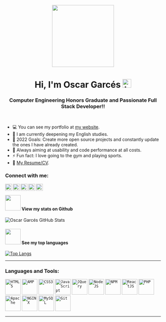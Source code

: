 <p align="center">
  <img src="https://i.pinimg.com/originals/cd/59/d6/cd59d626dc86397fe45080e6e9c7027d.gif" width="200"/>
</p>
<h1 align="center">Hi, I'm Oscar Garcés <img src="https://user-images.githubusercontent.com/1303154/88677602-1635ba80-d120-11ea-84d8-d263ba5fc3c0.gif" width="28px" alt="hi"></h1>
<h3 align="center">Computer Engineering Honors Graduate and Passionate Full Stack Developer!!</h3>

                                                                                                                  
<br>

- :computer: You can see my portfolio at [my website][website].
- 🌱 I am currently deepening my English studies.
- 🥅 2022 Goals: Create more open source projects and constantly update the ones I have already created.
- 💫 Always aiming at usability and code performance at all costs.
- ⚡ Fun fact: I love going to the gym and playing sports.
- :paperclip: [My Resume/CV](https://soyvillareal.com/cv).

### Connect with me:

<a target="_blank" href="https://www.linkedin.com/in/soyvillareal/">
  <img align="left" alt="LinkdeIN" width="22px" src="https://cdn.jsdelivr.net/npm/simple-icons@v3/icons/linkedin.svg" />
</a>
<a target="_blank" href="mailto:soyvillareal@gmail.com">
  <img align="left" alt="Gmail" width="22px" src="https://cdn.jsdelivr.net/npm/simple-icons@v3/icons/gmail.svg" />
</a>
<a target="_blank" href="https://api.whatsapp.com/send?phone=573022229456">
  <img align="left" alt="Whatsapp" width="22px" src="https://cdn.jsdelivr.net/npm/simple-icons@v3/icons/whatsapp.svg" />
</a>
<a target="_blank" href="https://www.instagram.com/soyvillareal/">
  <img align="left" alt="Instagram" width="22px" src="https://cdn.jsdelivr.net/npm/simple-icons@v3/icons/instagram.svg" />
</a>
<a target="_blank" href="https://fb.com/soyvillareal">
  <img align="left" alt="Facebook" width="22px" src="https://cdn.jsdelivr.net/npm/simple-icons@v3/icons/facebook.svg" />
</a>

<br />

#### <img src="https://media.giphy.com/media/VgCDAzcKvsR6OM0uWg/giphy.gif" width="50"> View my stats on Github 

![Oscar Garcés GitHub Stats](https://github-readme-stats.vercel.app/api?username=soyvillareal&show_icons=true)

#### <img src="https://media.giphy.com/media/VgCDAzcKvsR6OM0uWg/giphy.gif" width="50"> See my top languages

[![Top Langs](https://github-readme-stats.vercel.app/api/top-langs/?username=soyvillareal&layout=compact&langs_count=12)](https://github.com/anuraghazra/github-readme-stats)

----

### Languages ​​and Tools:

<code><img alt="HTML5" height="50px" src="https://user-images.githubusercontent.com/32948343/205513392-f528686a-edec-405a-bcb3-6389fd15b75b.png" /></code>
<code><img alt="AMP" height="50px" src="https://user-images.githubusercontent.com/32948343/205513430-c057658c-f4cd-49ba-b505-48f7351f527f.png" /></code>
<code><img alt="CSS3" height="50px" src="https://user-images.githubusercontent.com/32948343/205513447-83183e6e-24ba-4b00-8f2a-521832ef171c.png" /></code>
<code><img alt="JavaScript" height="50px" src="https://user-images.githubusercontent.com/32948343/205513456-912a13a5-7aa8-4d66-afbb-22e172575b1b.png" /></code>
<code><img alt="JQuery" height="50px" src="https://user-images.githubusercontent.com/32948343/205513470-976bbe26-057b-4327-8c0d-d756d9077b36.png" /></code>
<code><img alt="NodeJS" height="50px" src="https://user-images.githubusercontent.com/32948343/205513484-f7f53967-d24d-45c3-949f-4a0435c25a5f.png" /></code>
<code><img alt="NPM" height="50px" src="https://user-images.githubusercontent.com/32948343/205513573-4cf5c560-5950-4634-b5e3-0a9a09454b74.png" /></code>
<code><img alt="ReactJS" height="50px" src="https://user-images.githubusercontent.com/32948343/205513498-4c79368b-959e-476a-ab20-d252e1fba0a7.png" /></code>
<code><img alt="PHP" height="50px" src="https://user-images.githubusercontent.com/32948343/205513527-b2ff59e0-d132-4246-b395-ff4780674540.png" /></code>
<code><img alt="Apache" height="50px" src="https://user-images.githubusercontent.com/32948343/205513625-d2e9d956-15e8-43b3-ba93-fd3f7e65d22c.png" /></code>
<code><img alt="NGINX" height="50px" src="https://user-images.githubusercontent.com/32948343/205513644-79eb7ffa-fb8f-4216-8f1b-aa17c79bf539.png" /></code>
<code><img alt="MySQL" height="50px" src="https://user-images.githubusercontent.com/32948343/205513539-3fa7fc06-3cce-4fd4-871b-ed9e2524ce63.png" /></code>
<code><img alt="Git" height="50px" src="https://user-images.githubusercontent.com/32948343/205513659-a45aa52e-7db3-4b60-9a4b-7ff0266832bf.png" /></code>

----

[website]: https://soyvillareal.com
[linkedin]: https://linkedin.com/in/soyvillareal
